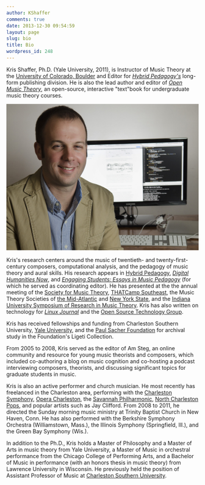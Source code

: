```yaml
---
author: KShaffer
comments: true
date: 2013-12-30 09:54:59
layout: page
slug: bio
title: Bio
wordpress_id: 248
---
```


Kris Shaffer, Ph.D. (Yale University, 2011), is Instructor of Music Theory at the [University of Colorado, Boulder](http://music.colorado.edu) and Editor for [*Hybrid Pedagogy's*](http://www.hybridpedagogy.com) long-form publishing division. He is also the lead author and editor of [*Open Music Theory*](http://openmusictheory.com), an open-source, interactive "text"book for undergraduate music theory courses.

![](/bio/shaffer-landscape.jpg)

Kris's research centers around the music of twentieth- and twenty-first-century composers, computational analysis, and the pedagogy of music theory and aural skills. His research appears in [Hybrid Pedagogy](http://hybridpedagogy.com), [*Digital Humanities Now*](http://digitalhumanitiesnow.org), and [*Engaging Students: Essays in Music Pedagogy*](http://flipcamp.org/engagingstudents) (for which he served as coordinating editor). He has presented at the the annual meeting of the [Society for Music Theory](http://societymusictheory.org), [THATCamp Southeast](http://southeast2013.thatcamp.org), the Music Theory Societies of [the Mid-Atlantic](http://mtsma.org) and [New York State](https://ithaca.edu/music/mtsnys/), and the [Indiana University Symposium of Research in Music Theory](http://www.music.indiana.edu/departments/academic/music-theory/gta_symposium.shtml). Kris has also written on technology for [*Linux Journal*](http://www.linuxjournal.com) and the [Open Source Technology Group](http://www.openmagazine.net).

Kris has received fellowships and funding from Charleston Southern University, [Yale University](http://www.yale.edu), and the [Paul Sacher Foundation](http://www.paul-sacher-stiftung.ch/en/about_the_foundation/paul_sacher.html) for archival study in the Foundation's Ligeti Collection.

From 2005 to 2008, Kris served as the editor of Am Steg, an online community and resource for young music theorists and composers, which included co-authoring a blog on music cognition and co-hosting a podcast interviewing composers, theorists, and discussing significant topics for graduate students in music.

Kris is also an active performer and church musician. He most recently has freelanced in the Charleston area, performing with the [Charleston Symphony](http://www.charlestonsymphony.org/Home.aspx), [Opera Charleston](http://operacharlestonsc.org), the [Savannah Philharmonic](http://www.savannahphilharmonic.org), [North Charleston Pops](http://www.northcharlestonpops.com), and popular artists such as Jay Clifford. From 2008 to 2011, he directed the Sunday morning music ministry at Trinity Baptist Church in New Haven, Conn. He has also performed with the Berkshire Symphony Orchestra (Williamstown, Mass.), the Illinois Symphony (Springfield, Ill.), and the Green Bay Symphony (Wis.).

In addition to the Ph.D., Kris holds a Master of Philosophy and a Master of Arts in music theory from Yale University, a Master of Music in orchestral performance from the Chicago College of Performing Arts, and a Bachelor of Music in performance (with an honors thesis in music theory) from Lawrence University in Wisconsin. He previously held the position of Assistant Professor of Music at [Charleston Southern University](http://www.csuniv.edu/music/index.asp).
